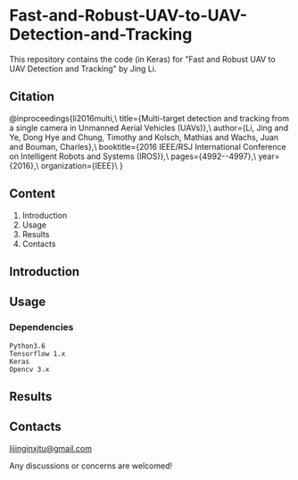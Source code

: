 # Fast-and-Robust-UAV-to-UAV-Detection-and-Tracking
This repository contains the code (in Keras) for "Fast and Robust UAV to UAV Detection and Tracking" by Jing Li.
## Citation

@inproceedings{li2016multi,\\
  title={Multi-target detection and tracking from a single camera in Unmanned Aerial Vehicles (UAVs)},\\
  author={Li, Jing and Ye, Dong Hye and Chung, Timothy and Kolsch, Mathias and Wachs, Juan and Bouman, Charles},\\
  booktitle={2016 IEEE/RSJ International Conference on Intelligent Robots and Systems (IROS)},\\
  pages={4992--4997},\\
  year={2016},\\
  organization={IEEE}\\
}



## Content
1. Introduction
2. Usage
3. Results
4. Contacts

## Introduction

## Usage
### Dependencies

    Python3.6
    Tensorflow 1.x
    Keras
    Opencv 3.x    



## Results

## Contacts
lijinginxjtu@gmail.com

Any discussions or concerns are welcomed!
